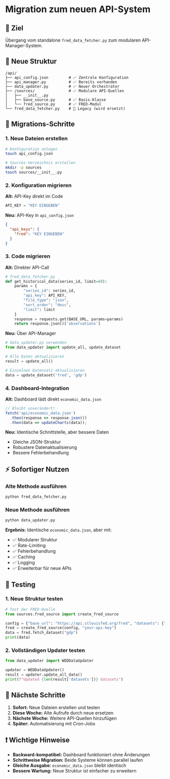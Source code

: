 # Migration zum neuen API-System

## 🎯 Ziel
Übergang vom standalone `fred_data_fetcher.py` zum modularen API-Manager-System.

## 📁 Neue Struktur

```
/api/
├── api_config.json         # ✅ Zentrale Konfiguration
├── api_manager.py          # ✅ Bereits vorhanden
├── data_updater.py         # ✅ Neuer Orchestrator
├── /sources/               # ✅ Modulare API-Quellen
│   ├── __init__.py
│   ├── base_source.py      # ✅ Basis-Klasse
│   └── fred_source.py      # ✅ FRED-Modul
└── fred_data_fetcher.py    # 🔄 Legacy (wird ersetzt)
```

## 🚀 Migrations-Schritte

### 1. Neue Dateien erstellen
```bash
# Konfiguration anlegen
touch api_config.json

# Sources-Verzeichnis erstellen
mkdir -p sources
touch sources/__init__.py
```

### 2. Konfiguration migrieren
**Alt:** API-Key direkt im Code
```python
API_KEY = "KEY EINGEBEN"
```

**Neu:** API-Key in `api_config.json`
```json
{
  "api_keys": {
    "fred": "KEY EINGEBEN"
  }
}
```

### 3. Code migrieren

**Alt:** Direkter API-Call
```python
# fred_data_fetcher.py
def get_historical_data(series_id, limit=60):
    params = {
        "series_id": series_id,
        "api_key": API_KEY,
        "file_type": "json",
        "sort_order": "desc",
        "limit": limit
    }
    response = requests.get(BASE_URL, params=params)
    return response.json()['observations']
```

**Neu:** Über API-Manager
```python
# data_updater.py verwenden
from data_updater import update_all, update_dataset

# Alle Daten aktualisieren
result = update_all()

# Einzelnen Datensatz aktualisieren  
data = update_dataset('fred', 'gdp')
```

### 4. Dashboard-Integration

**Alt:** Dashboard lädt direkt `economic_data.json`
```javascript
// Bleibt unverändert! 
fetch('api/economic_data.json')
  .then(response => response.json())
  .then(data => updateCharts(data));
```

**Neu:** Identische Schnittstelle, aber bessere Daten
- Gleiche JSON-Struktur
- Robustere Datenaktualisierung
- Bessere Fehlerbehandlung

## ⚡ Sofortiger Nutzen

### Alte Methode ausführen
```bash
python fred_data_fetcher.py
```

### Neue Methode ausführen
```bash
python data_updater.py
```

**Ergebnis:** Identische `economic_data.json`, aber mit:
- ✅ Modularer Struktur
- ✅ Rate-Limiting
- ✅ Fehlerbehandlung
- ✅ Caching
- ✅ Logging
- ✅ Erweiterbar für neue APIs

## 🔧 Testing

### 1. Neue Struktur testen
```python
# Test der FRED-Quelle
from sources.fred_source import create_fred_source

config = {"base_url": "https://api.stlouisfed.org/fred", "datasets": {"gdp": "GDP"}}
fred = create_fred_source(config, "your-api-key")
data = fred.fetch_dataset("gdp")
print(data)
```

### 2. Vollständigen Updater testen
```python
from data_updater import WEDDataUpdater

updater = WEDDataUpdater()
result = updater.update_all_data()
print(f"Updated {len(result['datasets'])} datasets")
```

## 🎯 Nächste Schritte

1. **Sofort:** Neue Dateien erstellen und testen
2. **Diese Woche:** Alte Aufrufe durch neue ersetzen
3. **Nächste Woche:** Weitere API-Quellen hinzufügen
4. **Später:** Automatisierung mit Cron-Jobs

## ❗ Wichtige Hinweise

- **Backward-kompatibel:** Dashboard funktioniert ohne Änderungen
- **Schrittweise Migration:** Beide Systeme können parallel laufen
- **Gleiche Ausgabe:** `economic_data.json` bleibt identisch
- **Bessere Wartung:** Neue Struktur ist einfacher zu erweitern
